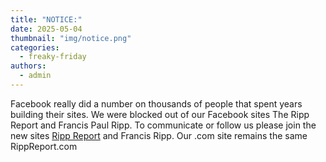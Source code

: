 ```yaml
---
title: "NOTICE:"
date: 2025-05-04
thumbnail: "img/notice.png"
categories: 
  - freaky-friday
authors: 
  - admin
---
```


Facebook really did a number on thousands of people that spent years building their sites. We were blocked out of our Facebook sites The Ripp Report and Francis Paul Ripp. To communicate or follow us please join the new sites <a href="https://www.facebook.com/rippreport" >Ripp Report</a> and Francis Ripp. Our .com site remains the same RippReport.com</a>